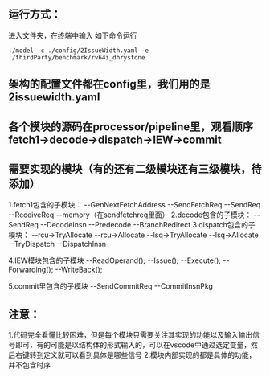 ## 运行方式：
进入文件夹，在终端中输入 如下命令运行
```
./model -c ./config/2IssueWidth.yaml -e ./thirdParty/benchmark/rv64i_dhrystone 

```

## 架构的配置文件都在config里，我们用的是2issuewidth.yaml

## 各个模块的源码在processor/pipeline里，观看顺序fetch1->decode->dispatch->IEW->commit
## 需要实现的模块（有的还有二级模块还有三级模块，待添加）
1.fetch1包含的子模块：
--GenNextFetchAddress
--SendFetchReq
--SendReq
--ReceiveReq
--memory（在sendfetchreq里面）
2.decode包含的子模块：
--SendReq
--DecodeInsn
--Predecode
--BranchRedirect
3.dispatch包含的子模块：
--rcu->TryAllocate
--rcu->Allocate
--lsq->TryAllocate
--lsq->Allocate
--TryDispatch
--DispatchInsn

4.IEW模块包含的子模块
--ReadOperand();
--Issue();
--Execute();
--Forwarding();
--WriteBack();

5.commit里包含的子模块
--SendCommitReq
--CommitInsnPkg

## 注意：
1.代码完全看懂比较困难，但是每个模块只需要关注其实现的功能以及输入输出信号即可，有的可能是以结构体的形式输入的，可以在vscode中通过选定变量，然后右键转到定义就可以看到具体是哪些信号
2.模块内部实现的都是具体的功能，并不包含时序

